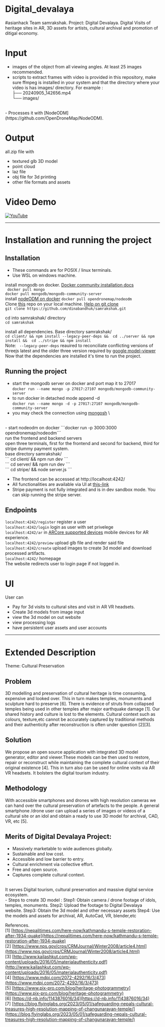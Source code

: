 # Digital_devalaya
#asianhack
Team samrakshak. Project: Digital Devalaya. Digital Visits of heritage sites in AR, 3D assets for artists, cultural archival and promotion of ditigal economy.
# Input
- images of the object from all viewing angles. At least 25 images recommended.
- scripts to extract frames with video is provided in this repository, make sure ffmpeg is installed in your system and that the directory where your video is has images/ directory. For example : <br>
├── 20240905_142656.mp4<br>
└── images/
<br>
- Processes it with [NodeODM](https://github.com/OpenDroneMap/NodeODM).

# Output
all.zip file with
- textured glb 3D model
- point cloud
- laz file
- obj file for 3d printing
- other file formats and assets

# Video Demo
[![YouTube](http://i.ytimg.com/vi/JgxniHbMkhY/hqdefault.jpg)](https://www.youtube.com/watch?v=JgxniHbMkhY)

---

# Installation and running the project
## Installation
- These commands are for POSIX / linux terminals.
- Use WSL on windows machine.


install mongodb on docker. [Docker community installation docs](https://www.mongodb.com/docs/manual/tutorial/install-mongodb-community-with-docker/)<br>
``` docker pull mongo```
<br>
```docker pull mongodb/mongodb-community-server```
<br>
install [nodeODM on docker](https://hub.docker.com/r/opendronemap/nodeodm)
```docker pull opendronemap/nodeodm```
<br>
Clone [this](https://github.com/dinabandhuk/samrakshak/tree/main) repo on your local machine. [Help on git clone](https://docs.github.com/en/repositories/creating-and-managing-repositories/cloning-a-repository) <br>
``` git clone https://github.com/dinabandhuk/samrakshak.git ```

cd into samrakshak/ directory<br>
``` cd samrakshak ```<br>

install all dependencies. Base directory samrakshak/ <br>
```cd client/ && npm install --legacy-peer-deps &&  cd ../server && npm install &&  cd ../stripe && npm install```<br>
Note: ``` --legacy-peer-deps``` reauired to reconciliate conflicting versions of threejs latest and the older three version required by [google model-viewer](https://www.npmjs.com/package/@google/model-viewer)
<br>
Now that the dependencies are installed it's time to run the project.
## Running the project

- start the mongodb server on docker and port map it to 27017<br>
``` docker run --name mongo -p 27017:27107 mongodb/mongodb-community-server ```<br>
- to run docker in detached mode append -d <br>
``` docker run --name mongo -d -p 27017:27107 mongodb/mongodb-community-server ```<br>
- you may check the connection using [mongosh](https://www.mongodb.com/docs/manual/tutorial/install-mongodb-community-with-docker/#connect-to-the-mongodb-deployment-with-mongosh) \
<br>
- start nodeodm on docker
```docker run -p 3000:3000 opendronemap/nodeodm```
<br>
run the frontend and backend servers <br>
open three terminals, first for the frontend and second for backend, third for stripe dummy payment system. <br>
base directory samrakshak/ <br>
``` cd client/ && npm run dev ``` <br>
``` cd server/ && npm run dev ``` <br>
``` cd stripe/ && node server.js ``` <br>


- The frontend can be accessed at http://localhost:4242/ <br>
- All functionalities are available via UI at [this-link](http://localhost:4242/)
- Stripe payment is not fully integrated and is in dev sandbox mode. You can skip running the stripe server.

## Endpoints

```localhost:4242/register```  register a user
<br>
```localhost:4242/login``` login as user with set privelege
<br>
```localhost:4242/ar``` in [ARCore supported devices](https://developers.google.com/ar/devices) mobile devices for AR experience.
<br>
```localhost:4242/preview``` upload glb file and render said file
<br>
```localhost:4242/create``` upload images to create 3d model and download processed artifacts.
<br>
```localhost:4242/``` homepage
<br>
The website redirects user to login page if not logged in.
<br>
# UI
User can
- Pay for 3d visits to cultural sites and visit in AR VR headsets.
- Create 3d models from image input
- view the 3d model on out website
- view processing logs
- have persistent user assets and user accounts

---

# Extended Description

Theme: Cultural Preservation

## Problem  
3D modelling and preservation of cultural heritage is time consuming, expensive and looked over. This in turn makes temples, monuments and sculpture hard to preserve \[6\]. There is evidence of struts from collapsed temples being used in other temples after major earthquake damage \[1\]. Our shared history and culture is lost to the elements. Cultural context such as colours, texture,etc cannot be accurately captured by traditional methods and their authenticity after reconstruction is often under question \[2\]\[3\].

## Solution  
We propose an open source application with integrated 3D model generator, editor and viewer.These models can be then used to restore, repair or reconstruct while maintaining the complete cultural context of their original existence \[4\]. This in turn also can be used for online visits via AR VR headsets. It bolsters the digital tourism industry.

## Methodology  
With accessible smartphones and drones with high resolution cameras we can hand over the cultural preservation of artefacts to the people. A general smartphone /drone user can upload a series of images or videos of a cultural site or an idol and obtain a ready to use 3D model for  archival, CAD, VR, etc \[5\]. 

## Merits of Digital Devalaya Project:

- Massively marketable to wide audiences globally.
- Sustainable and low cost.
- Accessible and low barrier to entry.
- Cultural enrichment via collective effort.
- Free and open source.
- Captures complete cultural context.
<br>
It serves Digital tourism, cultural preservation and massive digital service ecosystem.
<br>
- Steps to create 3D model :  
Step1: Obtain camera / drone footage of idols, temples, monuments.  
Step2: Upload the footage to Digital Devalaya website.  
Step3: Obtain the 3d model and other necessary assets  
Step4: Use the models and assets for archival, AR, AutoCad, VR, blender,etc

References.  
\[1\] [https://nepalitimes.com/here-now/kathmandu-s-temple-restoration-after-1934-quake](https://nepalitimes.com/here-now/kathmandu-s-temple-restoration-after-1934-quake)  
\[2\] [https://www.nps.gov/crps/CRMJournal/Winter2008/article4.html](https://www.nps.gov/crps/CRMJournal/Winter2008/article4.html)  
\[3\] [http://www.kailashkut.com/wp-content/uploads/2016/05/materialauthenticity.pdf](http://www.kailashkut.com/wp-content/uploads/2016/05/materialauthenticity.pdf)  
\[4\] [https://www.mdpi.com/2072-4292/16/3/473](https://www.mdpi.com/2072-4292/16/3/473)  
\[5\] [https://www.pix-pro.com/blog/heritage-photogrammetry](https://www.pix-pro.com/blog/heritage-photogrammetry)  
\[6\] [https://d-nb.info/1143876016/34](https://d-nb.info/1143876016/34)  
\[7\] [https://blog.flyinglabs.org/2023/05/01/safeguarding-nepals-cultural-treasures-high-resolution-mapping-of-changunarayan-temple/](https://blog.flyinglabs.org/2023/05/01/safeguarding-nepals-cultural-treasures-high-resolution-mapping-of-changunarayan-temple/)
